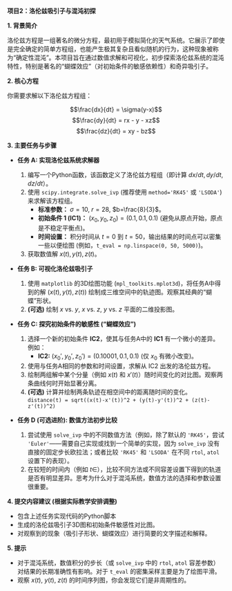 
**项目2：洛伦兹吸引子与混沌初探**

**1. 背景简介**

洛伦兹方程是一组著名的微分方程，最初用于模拟简化的天气系统。它展示了即使是完全确定的简单方程组，也能产生极其复杂且看似随机的行为，这种现象被称为“确定性混沌”。本项目旨在通过数值求解和可视化，初步探索洛伦兹系统的混沌特性，特别是著名的“蝴蝶效应”（对初始条件的敏感依赖性）和奇异吸引子。

**2. 核心方程**

你需要求解以下洛伦兹方程组：

$$\frac{dx}{dt} = \sigma(y-x)$$
$$\frac{dy}{dt} = rx - y - xz$$
$$\frac{dz}{dt} = xy - bz$$

**3. 主要任务与步骤**

*   **任务 A: 实现洛伦兹系统求解器**
    1.  编写一个Python函数，该函数定义了洛伦兹方程组（即计算 $dx/dt, dy/dt, dz/dt$）。
    2.  使用 `scipy.integrate.solve_ivp` (推荐使用 `method='RK45'` 或 `'LSODA'`) 来求解该方程组。
        *   **标准参数：** $\sigma=10$, $r=28$, $b=\frac{8}{3}$。
        *   **初始条件 1 (IC1)：** $(x_0, y_0, z_0) = (0.1, 0.1, 0.1)$ (避免从原点开始，原点是不稳定平衡点)。
        *   **时间设置：** 积分时间从 $t=0$ 到 $t=50$，输出结果的时间点可以密集一些以便绘图 (例如，`t_eval = np.linspace(0, 50, 5000)`)。
    3.  获取数值解 $x(t), y(t), z(t)$。

*   **任务 B: 可视化洛伦兹吸引子**
    1.  使用 `matplotlib` 的3D绘图功能 (`mpl_toolkits.mplot3d`)，将任务A中得到的解 $(x(t), y(t), z(t))$ 绘制成三维空间中的轨迹图。观察其经典的“蝴蝶”形状。
    2.  **(可选)** 绘制 $x$ vs. $y$, $x$ vs. $z$, $y$ vs. $z$ 平面的二维投影图。

*   **任务 C: 探究初始条件的敏感性 (“蝴蝶效应”)**
    1.  选择一个新的初始条件 **IC2**，使其与任务A中的 **IC1** 有一个微小的差异。例如：
        *   **IC2:** $(x_0', y_0', z_0') = (0.10001, 0.1, 0.1)$ (仅 $x_0$ 有微小改变)。
    2.  使用与任务A相同的参数和时间设置，求解从 IC2 出发的洛伦兹方程。
    3.  绘制两组解中某个分量（例如 $x(t)$ 和 $x'(t)$）随时间变化的对比图。观察两条曲线何时开始显著分离。
    4.  **(可选)** 计算并绘制两条轨迹在相空间中的距离随时间的变化。
        `distance(t) = sqrt((x(t)-x'(t))^2 + (y(t)-y'(t))^2 + (z(t)-z'(t))^2)`

*   **任务 D (可选进阶): 数值方法初步比较**
    1.  尝试使用 `solve_ivp` 中的不同数值方法（例如，除了默认的 `'RK45'`，尝试 `'Euler'`——需要自己实现或找到一个简单的实现，因为 `solve_ivp` 没有直接的固定步长欧拉法；或者比较 `'RK45'` 和 `'LSODA'` 在不同 `rtol`, `atol` 设置下的表现）。
    2.  在较短的时间内（例如 $t \in$），比较不同方法或不同容差设置下得到的轨道是否有明显差异。思考为什么对于混沌系统，数值方法的选择和参数设置很重要。

**4. 提交内容建议 (根据实际教学安排调整)**

*   包含上述任务实现代码的Python脚本
*   生成的洛伦兹吸引子3D图和初始条件敏感性对比图。
*   对观察到的现象（吸引子形状、蝴蝶效应）进行简要的文字描述和解释。

**5. 提示**

*   对于混沌系统，数值积分的步长（或 `solve_ivp` 中的 `rtol`, `atol` 容差参数）对结果的长期准确性有影响。对于 `t_eval` 的密集采样主要是为了绘图平滑。
*   观察 $x(t)$, $y(t)$, $z(t)$ 的时间序列图，你会发现它们是非周期性的。

